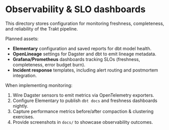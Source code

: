 # Observability & SLO dashboards

This directory stores configuration for monitoring freshness, completeness, and reliability of the Trakt pipeline.

Planned assets:

* **Elementary** configuration and saved reports for dbt model health.
* **OpenLineage** settings for Dagster and dbt to emit lineage metadata.
* **Grafana/Prometheus** dashboards tracking SLOs (freshness, completeness, error budget burn).
* **Incident response** templates, including alert routing and postmortem integration.

When implementing monitoring:

1. Wire Dagster sensors to emit metrics via OpenTelemetry exporters.
2. Configure Elementary to publish `dbt docs` and freshness dashboards nightly.
3. Capture performance metrics before/after compaction & clustering exercises.
4. Provide screenshots in `docs/` to showcase observability outcomes.
